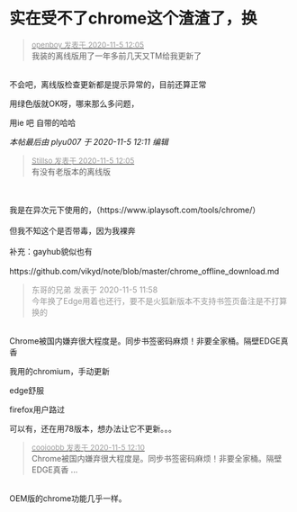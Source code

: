 # 实在受不了chrome这个渣渣了，换


<div class="quote"><blockquote><font size="2"><a href="https://www.hostloc.com/forum.php?mod=redirect&amp;goto=findpost&amp;pid=9405922&amp;ptid=762726" target="_blank"><font color="#999999">openboy 发表于 2020-11-5 12:05</font></a></font><br />
我装的离线版用了一年多前几天又TM给我更新了</blockquote></div><br />
不会吧，离线版检查更新都是提示异常的，目前还算正常

用绿色版就OK呀，哪来那么多问题，

用ie 吧 自带的哈哈

<i class="pstatus"> 本帖最后由 plyu007 于 2020-11-5 12:11 编辑 </i><br />
<div class="quote"><blockquote><font size="2"><a href="https://www.hostloc.com/forum.php?mod=redirect&amp;goto=findpost&amp;pid=9405923&amp;ptid=762726" target="_blank"><font color="#999999">Stillso 发表于 2020-11-5 12:05</font></a></font><br />
有没有老版本的离线版</blockquote></div><br />
<br />
我是在异次元下使用的，（https://www.iplaysoft.com/tools/chrome/）<br />
<br />
但我不知这个是否带毒，因为我裸奔 <br />
<br />
补充：gayhub貌似也有<br />
<br />
https://github.com/vikyd/note/blob/master/chrome_offline_download.md

<div class="quote"><blockquote><font color="#999999">东哥的兄弟 发表于 2020-11-5 11:58</font><br />
<font color="#999999">今年换了Edge用着也还行，要不是火狐新版本不支持书签页备注是不打算换的</font></blockquote></div><br />
Chrome被国内嫌弃很大程度是。同步书签密码麻烦！非要全家桶。隔壁EDGE真香

我用的chromium，手动更新<img id="aimg_mZzQV" onclick="zoom(this, this.src, 0, 0, 0)" class="zoom" src="https://cdn.jsdelivr.net/gh/hishis/forum-master/public/images/patch.gif" onmouseover="img_onmouseoverfunc(this)" onload="thumbImg(this)" border="0" alt="" />

edge舒服<img src="static/image/smiley/default/lol.gif" smilieid="12" border="0" alt="" />

firefox用户路过

可以有，还在用78版本，想办法让它不更新。。。<img src="static/image/smiley/default/lol.gif" smilieid="12" border="0" alt="" />

<div class="quote"><blockquote><font size="2"><a href="https://www.hostloc.com/forum.php?mod=redirect&amp;goto=findpost&amp;pid=9405949&amp;ptid=762726" target="_blank"><font color="#999999">cooioobb 发表于 2020-11-5 12:10</font></a></font><br />
Chrome被国内嫌弃很大程度是。同步书签密码麻烦！非要全家桶。隔壁EDGE真香 ...</blockquote></div><br />
OEM版的chrome功能几乎一样。
